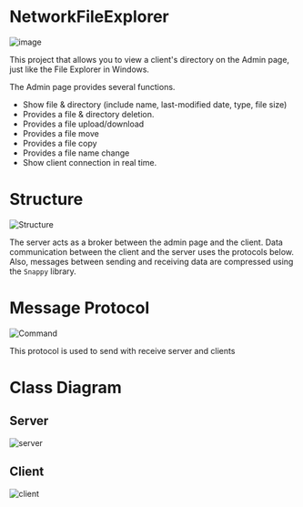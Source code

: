 # NetworkFileExplorer

![image](https://user-images.githubusercontent.com/19161231/70204936-b1c78480-1765-11ea-836a-5747db9539a9.png)

This project that allows you to view a client's directory on the Admin page, just like the File Explorer in Windows.

The Admin page provides several functions.
- Show file & directory (include name, last-modified date, type, file size)
- Provides a file & directory deletion.
- Provides a file upload/download
- Provides a file move
- Provides a file copy
- Provides a file name change
- Show client connection in real time.

# Structure

![Structure](https://user-images.githubusercontent.com/19161231/70580224-56c6df00-1bf6-11ea-9f8c-03c2a77e7207.png)

The server acts as a broker between the admin page and the client. 
Data communication between the client and the server uses the protocols below. Also, messages between sending and receiving data are compressed using the `Snappy` library.

# Message Protocol

![Command](https://user-images.githubusercontent.com/19161231/70580225-56c6df00-1bf6-11ea-9762-cbc1d92864a1.png)

This protocol is used to send with receive server and clients

# Class Diagram

## Server
![server](https://user-images.githubusercontent.com/19161231/70579681-b3c19580-1bf4-11ea-90c1-41b3f24ecfd4.png)

## Client
![client](https://user-images.githubusercontent.com/19161231/70579682-b3c19580-1bf4-11ea-9565-9fe42d1f783b.png)
